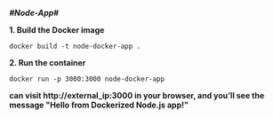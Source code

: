 ***#Node-App#***

**1. Build the Docker image**

   ```
   docker build -t node-docker-app .
   ```
   
**2. Run the container**

```
docker run -p 3000:3000 node-docker-app
```

**can visit http://external_ip:3000 in your browser, and you’ll see the message "Hello from Dockerized Node.js app!"**


